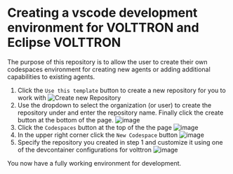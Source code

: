# Creating a vscode development environment for VOLTTRON and Eclipse VOLTTRON

The purpose of this repository is to allow the user to create their own codespaces environment for creating new agents or adding additional capabilities to existing agents.

 1. Click the `Use this template` button to create a new repository for you to work with
    ![Create new Repository](https://github.com/VOLTTRON/vscode-demo/assets/3979063/99b79ae2-8f8c-4a38-970d-a710de94aad5)
 1. Use the dropdown to select the organization (or user) to create the repository under and enter the repository name. Finally click the create button at the bottom of the page.
    ![image](https://github.com/VOLTTRON/vscode-demo/assets/3979063/34a053f9-a4a7-4f80-b010-6b29823619be)
 1. Click the `Codespaces` button at the top of the the page
    ![image](https://github.com/VOLTTRON/vscode-demo/assets/3979063/fb97e090-135d-409a-86ba-db7a634f32ed)
 1. In the upper right corner click the `New Codespace` button
    ![image](https://github.com/VOLTTRON/vscode-demo/assets/3979063/7f41c950-4c75-4ec7-a8b2-166b28d91dda)
 1. Specify the repository you created in step 1 and customize it using one of the devcontainer configurations for volttron
    ![image](https://github.com/VOLTTRON/vscode-demo/assets/3979063/e6403cc0-53b4-493e-8434-7dedec4e5be8)
 
You now have a fully working environment for development.
